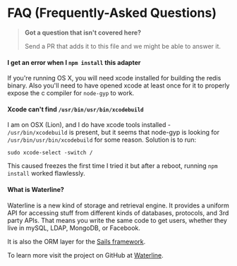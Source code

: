 # FAQ (Frequently-Asked Questions)


> **Got a question that isn't covered here?**
>
> Send a PR that adds it to this file and we might be able to answer it.



#### I get an error when I `npm install` this adapter

If you're running OS X, you will need xcode installed for building the redis binary.  Also you'll need to have opened xcode at least once for it to properly expose the c compiler for `node-gyp` to work.



#### Xcode can't find `/usr/bin/usr/bin/xcodebuild`

I am on OSX (Lion), and I do have xcode tools installed -  `/usr/bin/xcodebuild` is present, but it seems that node-gyp is looking for `/usr/bin/usr/bin/xcodebuild` for some reason.  Solution is to run:

```
sudo xcode-select -switch /
```

This caused freezes the first time I tried it but after a reboot, running `npm install` worked flawlessly.


#### What is Waterline?

Waterline is a new kind of storage and retrieval engine.  It provides a uniform API for accessing stuff from different kinds of databases, protocols, and 3rd party APIs.  That means you write the same code to get users, whether they live in mySQL, LDAP, MongoDB, or Facebook.

It is also the ORM layer for the [Sails framework](http://sailsjs.org).

To learn more visit the project on GitHub at [Waterline](https://github.com/balderdashy/waterline).

